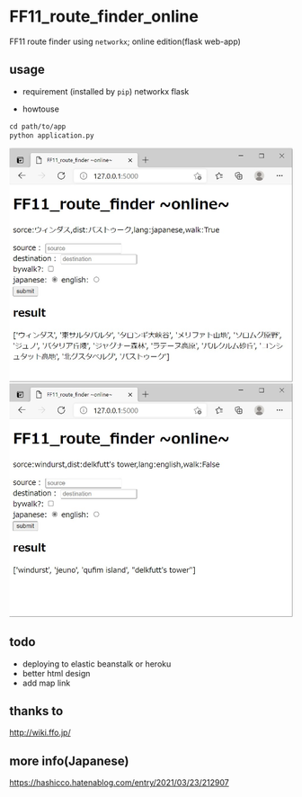 # FF11_route_finder_online

FF11 route finder using `networkx`; online edition(flask web-app)

## usage

- requirement (installed by `pip`)
    networkx
    flask

- howtouse

```
cd path/to/app
python application.py
```

![ex) Japanese](https://github.com/bobfromjapan/ff11_route_finder_online/blob/748bec79aba633990b8f97a536402026c3317421/fig1.jpg)
![ex) English](https://github.com/bobfromjapan/ff11_route_finder_online/blob/748bec79aba633990b8f97a536402026c3317421/fig2.jpg)

## todo

- deploying to elastic beanstalk or heroku
- better html design
- add map link

## thanks to

http://wiki.ffo.jp/

## more info(Japanese)

https://hashicco.hatenablog.com/entry/2021/03/23/212907

